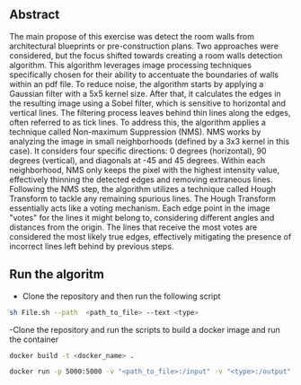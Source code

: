 ## Abstract

The main propose of this exercise was detect the room walls from architectural blueprints or pre-construction plans. 
Two approaches were considered, but the focus shifted towards creating a room walls detection algorithm. This algorithm leverages image processing techniques specifically chosen for their ability to accentuate the boundaries of walls within an pdf file. To reduce noise, the algorithm starts by applying a Gaussian filter with a 5x5 kernel size. After that, it calculates the edges in the resulting image using a Sobel filter, which is sensitive to horizontal and vertical lines.
The filtering process leaves behind thin lines along the edges, often referred to as tick lines. To address this, the algorithm applies a technique called Non-maximum Suppression (NMS). NMS works by analyzing the image in small neighborhoods (defined by a 3x3 kernel in this case). It considers four specific directions: 0 degrees (horizontal), 90 degrees (vertical), and diagonals at -45 and 45 degrees. Within each neighborhood, NMS only keeps the pixel with the highest intensity value, effectively thinning the detected edges and removing extraneous lines. 
Following the NMS step, the algorithm utilizes a technique called Hough Transform to tackle any remaining spurious lines. The Hough Transform essentially acts like a voting mechanism. Each edge point in the image "votes" for the lines it might belong to, considering different angles and distances from the origin. The lines that receive the most votes are considered the most likely true edges, effectively mitigating the presence of incorrect lines left behind by previous steps.

## Run the algoritm
- Clone the repository and then run the following script 
```bash
sh File.sh --path  <path_to_file> --text <type>
```
-Clone the repository and run the scripts to build a docker image and run the container
```bash
docker build -t <docker_name> .
```
```bash
docker run -p 5000:5000 -v "<path_to_file>:/input" -v "<type>:/output"  <docker_name> /usr/local/bin/File.sh
```
